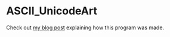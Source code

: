 # ASCII_UnicodeArt

 Check out [my blog post](https://roboticsbytk.blogspot.com/2020/10/an-attempt-at-creating-ascii-art-but.html) explaining how this program was made.
